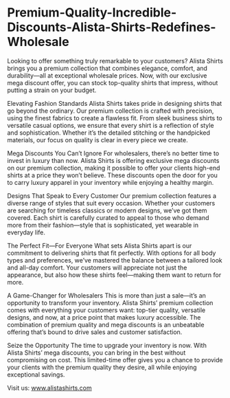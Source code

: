 # Premium-Quality-Incredible-Discounts-Alista-Shirts-Redefines-Wholesale
Looking to offer something truly remarkable to your customers? Alista Shirts brings you a premium collection that combines elegance, comfort, and durability—all at exceptional wholesale prices. Now, with our exclusive mega discount offer, you can stock top-quality shirts that impress, without putting a strain on your budget.

Elevating Fashion Standards
Alista Shirts takes pride in designing shirts that go beyond the ordinary. Our premium collection is crafted with precision, using the finest fabrics to create a flawless fit. From sleek business shirts to versatile casual options, we ensure that every shirt is a reflection of style and sophistication. Whether it’s the detailed stitching or the handpicked materials, our focus on quality is clear in every piece we create.

Mega Discounts You Can’t Ignore
For wholesalers, there’s no better time to invest in luxury than now. Alista Shirts is offering exclusive mega discounts on our premium collection, making it possible to offer your clients high-end shirts at a price they won’t believe. These discounts open the door for you to carry luxury apparel in your inventory while enjoying a healthy margin.

Designs That Speak to Every Customer
Our premium collection features a diverse range of styles that suit every occasion. Whether your customers are searching for timeless classics or modern designs, we’ve got them covered. Each shirt is carefully curated to appeal to those who demand more from their fashion—style that is sophisticated, yet wearable in everyday life.

The Perfect Fit—For Everyone
What sets Alista Shirts apart is our commitment to delivering shirts that fit perfectly. With options for all body types and preferences, we’ve mastered the balance between a tailored look and all-day comfort. Your customers will appreciate not just the appearance, but also how these shirts feel—making them want to return for more.

A Game-Changer for Wholesalers
This is more than just a sale—it’s an opportunity to transform your inventory. Alista Shirts’ premium collection comes with everything your customers want: top-tier quality, versatile designs, and now, at a price point that makes luxury accessible. The combination of premium quality and mega discounts is an unbeatable offering that’s bound to drive sales and customer satisfaction.

Seize the Opportunity
The time to upgrade your inventory is now. With Alista Shirts’ mega discounts, you can bring in the best without compromising on cost. This limited-time offer gives you a chance to provide your clients with the premium quality they desire, all while enjoying exceptional savings.

Visit us: www.alistashirts.com

